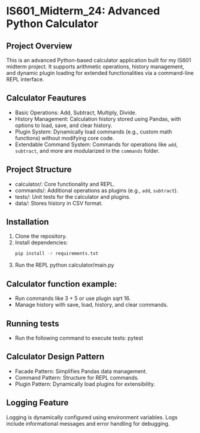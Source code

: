 # IS601_Midterm_24: Advanced Python Calculator

## Project Overview 
This is an advanced Python-based calculator application built for my IS601 midterm project. It supports arithmetic operations, history management, and dynamic plugin loading for extended functionalities via a command-line REPL interface.

## Calculator Feautures
- Basic Operations: Add, Subtract, Multiply, Divide.
- History Management: Calculation history stored using Pandas, with options to load, save, and clear history.
- Plugin System: Dynamically load commands (e.g., custom math functions) without modifying core code.
- Extendable Command System: Commands for operations like `add`, `subtract`, and more are modularized in the `commands` folder.

## Project Structure
- calculator/: Core functionality and REPL.
- commands/: Additional operations as plugins (e.g., `add`, `subtract`).
- tests/: Unit tests for the calculator and plugins.
- data/: Stores history in CSV format.

## Installation
1. Clone the repository.
2. Install dependencies:
   ```bash
   pip install -r requirements.txt
3. Run the REPL 
    python calculator/main.py

## Calculator function example: 
- Run commands like 3 + 5 or use plugin sqrt 16.
- Manage history with save, load, history, and clear commands.

## Running tests
- Run the following command to execute tests: 
    pytest

## Calculator Design Pattern
- Facade Pattern: Simplifies Pandas data management.
- Command Pattern: Structure for REPL commands.
- Plugin Pattern: Dynamically load plugins for extensibility.

## Logging Feature 
Logging is dynamically configured using environment variables. Logs include informational messages and error handling for debugging.



